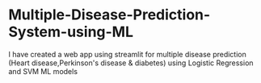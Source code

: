 # Multiple-Disease-Prediction-System-using-ML
I have created a web app using streamlit for multiple disease prediction (Heart disease,Perkinson's disease &amp; diabetes) using Logistic Regression and SVM ML models
